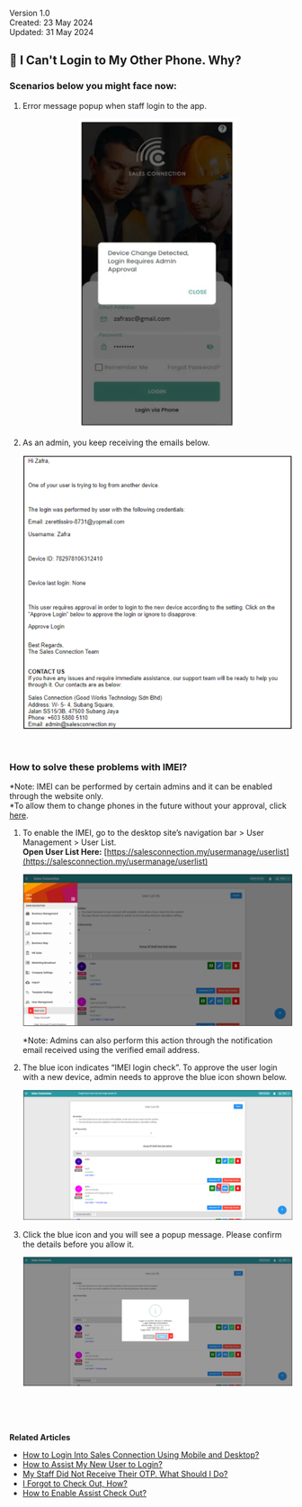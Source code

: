 Version 1.0<br>
Created: 23 May 2024<br>
Updated: 31 May 2024<br>
## 📱 I Can't Login to My Other Phone. Why?

### Scenarios below you might face now:

1. Error message popup when staff login to the app.<br>

   <p align="center">
     <img src="img/IMEI_Login_Error.png" alt="IMEI Login Error" width="280" height="550">
   </p>

2. As an admin, you keep receiving the emails below.<br>

   <p align="center">
     <img src="img/IMEI_Email.png" alt="IMEI Email">
   </p>
<br>

### How to solve these problems with IMEI?
*Note: IMEI can be performed by certain admins and it can be enabled through the website only.<br>
*To allow them to change phones in the future without your approval, click [here](Turn_Off_IMEI.md).
1. To enable the IMEI, go to the desktop site’s navigation bar > User Management > User List.<br>
   **Open User List Here:** [https://salesconnection.my/usermanage/userlist](https://salesconnection.my/usermanage/userlist)<br>

   <p align="center">
     <img src="img/User_List_Sidebar.png" alt="User List">
   </p>

   *Note: Admins can also perform this action through the notification email received using the verified email address.<br>

2. The blue icon indicates “IMEI login check”. To approve the user login with a new device, admin needs to approve the blue icon shown below.<br>

   <p align="center">
     <img src="img/IMEI_icon.png" alt="IMEI icon">
   </p>
   
3. Click the blue icon and you will see a popup message. Please confirm the details before you allow it.<br>

   <p align="center">
     <img src="img/IMEI_allow.png" alt="IMEI Allow">
   </p>
<br><br><br>

**Related Articles**
- [How to Login Into Sales Connection Using Mobile and Desktop?](Login.md)
- [How to Assist My New User to Login?](New_User_Login.md)
- [My Staff Did Not Receive Their OTP. What Should I Do?](Not_Receiving_OTP.md)
- [I Forgot to Check Out, How?](Assist_Check_Out.md)
- [How to Enable Assist Check Out?](Enable_Assist_Check_Out.md)

<!-- [Link Text](https://salesconnection.github.io/Sales-Connection-Support/IMEI.html) -->
